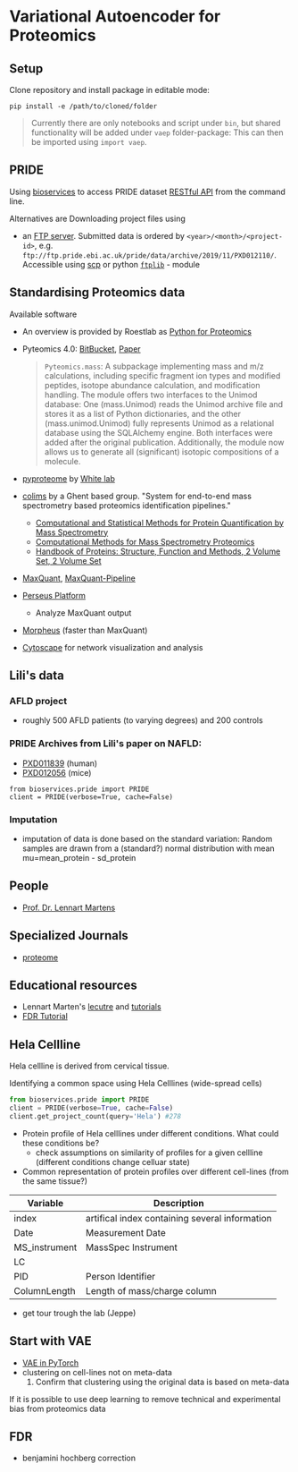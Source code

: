 # Variational Autoencoder for Proteomics 

## Setup
Clone repository and install package in editable mode:

```
pip install -e /path/to/cloned/folder 
```

> Currently there are only notebooks and script under `bin`, but shared functionality will be added under `vaep` folder-package: This can then be imported using `import vaep`.

## PRIDE
Using [bioservices](https://bioservices.readthedocs.io/en/master/) to access PRIDE dataset [RESTful API](https://www.ebi.ac.uk/pride/ws/archive/#!/project) from the command line.

Alternatives are Downloading project files using 
- an [FTP server](ftp://ftp.pride.ebi.ac.uk/pride/data/archive). Submitted data is ordered by `<year>/<month>/<project-id>`, e.g. `ftp://ftp.pride.ebi.ac.uk/pride/data/archive/2019/11/PXD012110/`. Accessible using [scp]() or python [`ftplib`](https://docs.python.org/3.7/library/ftplib.html) - module


## Standardising Proteomics data

Available software
- An overview is provided by Roestlab as [Python for Proteomics](https://github.com/Roestlab/PythonProteomics)
- Pyteomics 4.0: [BitBucket](https://bitbucket.org/levitsky/pyteomics/src/default/), [Paper](https://pubs.acs.org/doi/10.1021/acs.jproteome.8b00717)
    > `Pyteomics.mass`: A subpackage implementing mass and m/z calculations, including specific fragment ion types and modified peptides, isotope abundance calculation, and modification handling. The module offers two interfaces to the Unimod database: One (mass.Unimod) reads the Unimod archive file and stores it as a list of Python dictionaries, and the other (mass.unimod.Unimod) fully represents Unimod as a relational database using the SQLAlchemy engine. Both interfaces were added after the original publication. Additionally, the module now allows us to generate all (significant) isotopic compositions of a molecule.
- [pyproteome](https://github.com/white-lab/pyproteome) by [White lab](http://white-lab.mit.edu/)
- [colims](https://github.com/compomics/colims) by a Ghent based group. "System for end-to-end mass spectrometry based proteomics identification pipelines."
   - [Computational and Statistical Methods for Protein Quantification by Mass Spectrometry](https://www.wiley.com/en-gb/Computational+and+Statistical+Methods+for+Protein+Quantification+by+Mass+Spectrometry-p-9781119964001)
   - [Computational Methods for Mass Spectrometry Proteomics](https://www.wiley.com/en-us/Computational+Methods+for+Mass+Spectrometry+Proteomics-p-9780470512975)
   - [Handbook of Proteins: Structure, Function and Methods, 2 Volume Set, 2 Volume Set](https://www.wiley.com/en-us/Handbook+of+Proteins%3A+Structure%2C+Function+and+Methods%2C+2+Volume+Set%2C+2+Volume+Set-p-9780470060988)
- [MaxQuant](http://coxdocs.org/doku.php?id=maxquant:start), [MaxQuant-Pipeline](https://github.com/FredHutch/maxquant-pipeline)
- [Perseus Platform](https://maxquant.net/perseus/)
    - Analyze MaxQuant output

- [Morpheus](https://cwenger.github.io/Morpheus/) (faster than MaxQuant)
- [Cytoscape](https://cytoscape.org/) for network visualization and analysis
## Lili's data

### AFLD project
- roughly 500 AFLD patients (to varying degrees) and 200 controls


### PRIDE Archives from Lili's paper on NAFLD:

- [PXD011839](https://www.ebi.ac.uk/pride/archive/projects/PXD011839) (human)
- [PXD012056](https://www.ebi.ac.uk/pride/archive/projects/PXD012056) (mice)

```
from bioservices.pride import PRIDE
client = PRIDE(verbose=True, cache=False)

```

### Imputation
- imputation of data is done based on the standard variation: Random samples are drawn from a (standard?) normal distribution with mean mu=mean_protein - sd_protein
 

## People
- [Prof. Dr. Lennart Martens](https://www.compomics.be/people/lennart-martens/)

## Specialized Journals
- [proteome](https://pubs.acs.org/journal/jprobs)

## Educational resources
- Lennart Marten's [lecutre](https://www.youtube.com/playlist?list=PLXxp6nsBenSX_W8DiOocKJ0laNauYNdYl) and [tutorials](https://www.compomics.com/bioinformatics-for-proteomics/)
- [FDR Tutorial](http://www.bioinfor.com/fdr-tutorial/)


## Hela Cellline
Hela cellline is derived from cervical tissue. 

Identifying a common space using Hela Celllines (wide-spread cells)
```python
from bioservices.pride import PRIDE
client = PRIDE(verbose=True, cache=False)
client.get_project_count(query='Hela') #278
```

- Protein profile of Hela celllines under different conditions. What could these conditions be?
    - check assumptions on similarity of profiles for a given cellline (different conditions change celluar state)
- Common representation of protein profiles over different cell-lines (from the same tissue?)

Variable        | Description
-----------     | ---------------------
index           | artifical index containing several information
Date            | Measurement Date
MS_instrument   | MassSpec Instrument
LC              | 
PID             | Person Identifier
ColumnLength    | Length of mass/charge column

- get tour trough the lab (Jeppe)


## Start with VAE
- [VAE in PyTorch](https://github.com/pytorch/examples/tree/master/vae)
- clustering on cell-lines not on meta-data
    1. Confirm that clustering using the original data is based on meta-data

If it is possible to use deep learning to remove technical and experimental bias from proteomics data

## FDR  
- benjamini hochberg correction